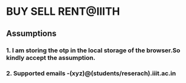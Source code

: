 # BUY SELL RENT@IIITH

## Assumptions
### 1. I am storing the otp in the local storage of the browser.So kindly accept the assumption.
### 2. Supported emails -(xyz)@(students/reserach).iiit.ac.in